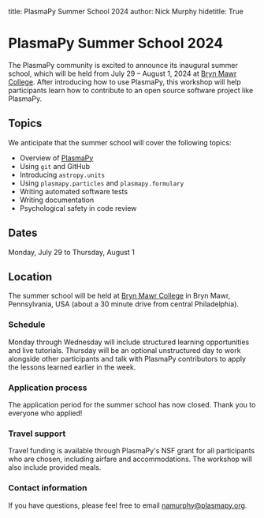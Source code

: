 title: PlasmaPy Summer School 2024
author: Nick Murphy
hidetitle: True

[Bryn Mawr College]: https://www.brynmawr.edu/about-college/visit-guide/maps-directions
[PlasmaPy]: https://docs.plasmapy.org

# PlasmaPy Summer School 2024

The PlasmaPy community is excited to announce its inaugural summer
school, which will be held from July 29 – August 1, 2024 at
[Bryn Mawr College]. After introducing how to use PlasmaPy, this
workshop will help participants learn how to contribute to an open
source software project like PlasmaPy.

## Topics

We anticipate that the summer school will cover the following topics:

- Overview of [PlasmaPy]
- Using `git` and GitHub
- Introducing `astropy.units`
- Using `plasmapy.particles` and `plasmapy.formulary`
- Writing automated software tests
- Writing documentation
- Psychological safety in code review

## Dates

Monday, July 29 to Thursday, August 1

## Location

The summer school will be held at [Bryn Mawr College] in Bryn Mawr,
Pennsylvania, USA (about a 30 minute drive from central Philadelphia).

### Schedule

Monday through Wednesday will include structured learning opportunities
and live tutorials. Thursday will be an optional unstructured day to
work alongside other participants and talk with PlasmaPy contributors
to apply the lessons learned earlier in the week.

### Application process

The application period for the summer school has now closed. Thank you
to everyone who applied!

### Travel support

Travel funding is available through PlasmaPy's NSF grant for all
participants who are chosen, including airfare and accommodations. The
workshop will also include provided meals.

### Contact information

If you have questions, please feel free to email namurphy@plasmapy.org.
